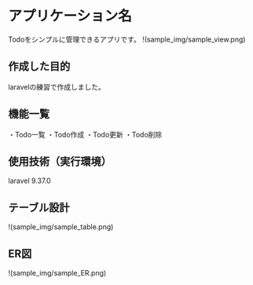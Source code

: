 # アプリケーション名
Todoをシンプルに管理できるアプリです。
!(sample_img/sample_view.png)

## 作成した目的
laravelの練習で作成しました。

## 機能一覧
・Todo一覧
・Todo作成
・Todo更新
・Todo削除

## 使用技術（実行環境）
laravel 9.37.0

## テーブル設計
!(sample_img/sample_table.png)

## ER図
!(sample_img/sample_ER.png)
